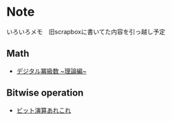 # Note

いろいろメモ　旧scrapboxに書いてた内容を引っ越し予定

## Math

- [デジタル冪級数 ~理論編~](digital_fps_theory.md)

## Bitwise operation

- [ビット演算あれこれ](bitwise_operation.md)